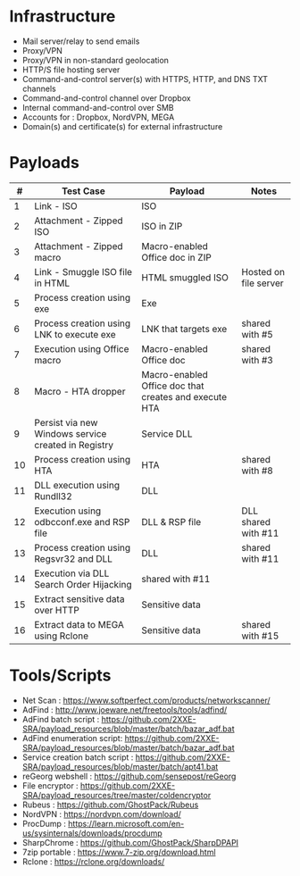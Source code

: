 # Infrastructure

- Mail server/relay to send emails
- Proxy/VPN 
- Proxy/VPN in non-standard geolocation
- HTTP/S file hosting server  
- Command-and-control server(s) with HTTPS, HTTP, and DNS TXT channels
- Command-and-control channel over Dropbox
- Internal command-and-control over SMB
- Accounts for : Dropbox, NordVPN, MEGA
- Domain(s) and certificate(s) for external infrastructure

# Payloads

|#|Test Case|Payload|Notes|
|---|---|---|---|
|1|Link - ISO|ISO||
|2|Attachment - Zipped ISO|ISO in ZIP||
|3|Attachment - Zipped macro|Macro-enabled Office doc in ZIP||
|4|Link - Smuggle ISO file in HTML|HTML smuggled ISO|Hosted on file server|
|5|Process creation using exe|Exe||
|6|Process creation using LNK to execute exe|LNK that targets exe|shared with #5|
|7|Execution using Office macro|Macro-enabled Office doc|shared with #3|
|8|Macro - HTA dropper|Macro-enabled Office doc that creates and execute HTA||
|9|Persist via new Windows service created in Registry|Service DLL||
|10|Process creation using HTA|HTA|shared with #8|
|11|DLL execution using Rundll32|DLL||
|12|Execution using odbcconf.exe and RSP file|DLL & RSP file|DLL shared with #11|
|13|Process creation using Regsvr32 and DLL|DLL|shared with #11|
|14|Execution via DLL Search Order Hijacking|shared with #11|
|15|Extract sensitive data over HTTP|Sensitive data||
|16|Extract data to MEGA using Rclone|Sensitive data|shared with #15|

# Tools/Scripts

- Net Scan : https://www.softperfect.com/products/networkscanner/
- AdFind : http://www.joeware.net/freetools/tools/adfind/
- AdFind batch script : https://github.com/2XXE-SRA/payload_resources/blob/master/batch/bazar_adf.bat
- AdFind enumeration script: https://github.com/2XXE-SRA/payload_resources/blob/master/batch/bazar_adf.bat
- Service creation batch script : https://github.com/2XXE-SRA/payload_resources/blob/master/batch/apt41.bat
- reGeorg webshell : https://github.com/sensepost/reGeorg
- File encryptor : https://github.com/2XXE-SRA/payload_resources/tree/master/coldencryptor
- Rubeus : https://github.com/GhostPack/Rubeus
- NordVPN : https://nordvpn.com/download/
- ProcDump : https://learn.microsoft.com/en-us/sysinternals/downloads/procdump
- SharpChrome : https://github.com/GhostPack/SharpDPAPI
- 7zip portable : https://www.7-zip.org/download.html
- Rclone : https://rclone.org/downloads/
